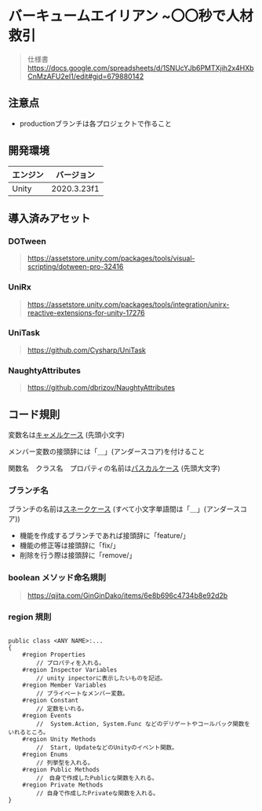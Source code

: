 # バーキュームエイリアン ~〇〇秒で人材救引

> 仕様書 https://docs.google.com/spreadsheets/d/1SNUcYJb6PMTXjih2x4HXbCnMzAFU2eI1/edit#gid=679880142

## 注意点
- productionブランチは各プロジェクトで作ること

## 開発環境

| エンジン | バージョン  |
| ---------- | ----------- |
| Unity      | 2020.3.23f1 |

## 導入済みアセット

### DOTween
> https://assetstore.unity.com/packages/tools/visual-scripting/dotween-pro-32416

### UniRx
> https://assetstore.unity.com/packages/tools/integration/unirx-reactive-extensions-for-unity-17276

### UniTask
> https://github.com/Cysharp/UniTask

### NaughtyAttributes
> https://github.com/dbrizov/NaughtyAttributes

## コード規則

変数名は[キャメルケース](https://e-words.jp/w/%E3%82%AD%E3%83%A3%E3%83%A1%E3%83%AB%E3%82%B1%E3%83%BC%E3%82%B9.html) (先頭小文字)

メンバー変数の接頭辞には「＿」(アンダースコア)を付けること

関数名　クラス名　プロパティの名前は[パスカルケース](https://wa3.i-3-i.info/word13955.html) (先頭大文字)  

### ブランチ名

ブランチの名前は[スネークケース](https://e-words.jp/w/%E3%82%B9%E3%83%8D%E3%83%BC%E3%82%AF%E3%82%B1%E3%83%BC%E3%82%B9.html#:~:text=%E3%82%B9%E3%83%8D%E3%83%BC%E3%82%AF%E3%82%B1%E3%83%BC%E3%82%B9%E3%81%A8%E3%81%AF%E3%80%81%E3%83%97%E3%83%AD%E3%82%B0%E3%83%A9%E3%83%9F%E3%83%B3%E3%82%B0,%E3%81%AA%E8%A1%A8%E8%A8%98%E3%81%8C%E3%81%93%E3%82%8C%E3%81%AB%E5%BD%93%E3%81%9F%E3%82%8B%E3%80%82)
(すべて小文字単語間は「＿」(アンダースコア))
- 機能を作成するブランチであれば接頭辞に「feature/」
- 機能の修正等は接頭辞に「fix/」
- 削除を行う際は接頭辞に「remove/」

### boolean メソッド命名規則

> https://qiita.com/GinGinDako/items/6e8b696c4734b8e92d2b

### region 規則

```shell

public class <ANY NAME>:...
{
    #region Properties
        // プロパティを入れる。
    #region Inspector Variables
        // unity inpectorに表示したいものを記述。
    #region Member Variables
        // プライベートなメンバー変数。
    #region Constant
        // 定数をいれる。
    #region Events
        //  System.Action, System.Func などのデリゲートやコールバック関数をいれるところ。
    #region Unity Methods
        //  Start, UpdateなどのUnityのイベント関数。
    #region Enums
        // 列挙型を入れる。
    #region Public Methods
        //　自身で作成したPublicな関数を入れる。
    #region Private Methods
        // 自身で作成したPrivateな関数を入れる。
}
```
